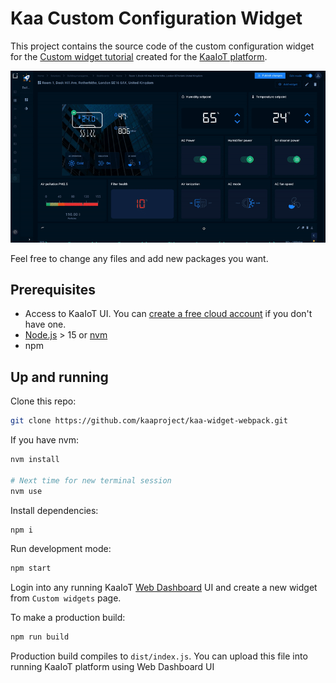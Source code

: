# Kaa Custom Configuration Widget 

This project contains the source code of the custom configuration widget for the [Custom widget tutorial](https://docs.kaaiot.io/KAA/docs/current/Tutorials/getting-started/custom-widget/) created for the [KaaIoT platform](https://www.kaaproject.org/).

![Demo](demo.gif)

Feel free to change any files and add new packages you want.

## Prerequisites

* Access to KaaIoT UI. You can [create a free cloud account](https://www.kaaproject.org/free-trial) if you don't have one.
* [Node.js](https://nodejs.org/en/) > 15 or [nvm](https://github.com/nvm-sh/nvm)
* npm

## Up and running

Clone this repo:

```sh
git clone https://github.com/kaaproject/kaa-widget-webpack.git
```

If you have nvm:

```sh
nvm install

# Next time for new terminal session
nvm use
```

Install dependencies:

```sh
npm i
```

Run development mode:

```sh
npm start
```

Login into any running KaaIoT [Web Dashboard](https://docs.kaaiot.io/KAA/docs/latest/Features/Visualization/WD/) UI and create a new widget from `Custom widgets` page.

To make a production build:

```sh
npm run build
```

Production build compiles to `dist/index.js`. You can upload this file into running KaaIoT platform using Web Dashboard UI